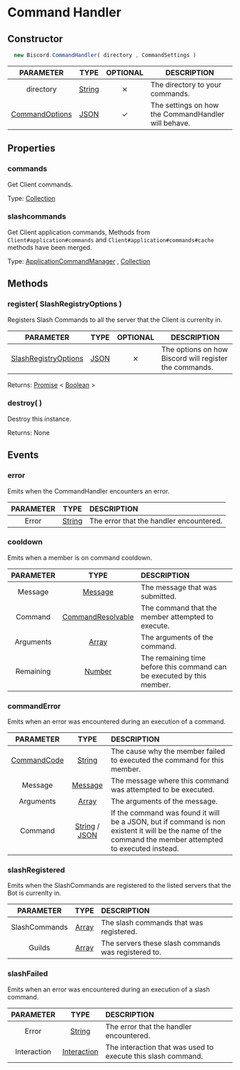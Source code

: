 # Command Handler

## Constructor

```javascript
  new Biscord.CommandHandler( directory , CommandSettings )
```

| PARAMETER | TYPE | OPTIONAL | DESCRIPTION |
| :---: | :-----: | :-----: | ----------- |
| directory | [String](https://developer.mozilla.org/en-US/docs/Web/JavaScript/Reference/Global_Objects/String) | ⨯ | The directory to your commands. |
| [CommandOptions](/biscord/typedefs/commandoptions) | [JSON](https://developer.mozilla.org/en-US/docs/Web/JavaScript/Reference/Global_Objects/JSON) | ✓ | The settings on how the CommandHandler will behave. |


## Properties

### commands
Get Client commands.

Type: [Collection](https://discord.js.org/#/docs/collection/main/class/Collection)

### slashcommands
Get Client application commands, Methods from `Client#application#commands` and `Client#application#commands#cache` methods have been merged.

Type: [ApplicationCommandManager](https://discord.js.org/#/docs/discord.js/stable/class/ApplicationCommandManager) , [Collection](https://discord.js.org/#/docs/collection/main/class/Collection)

## Methods

### register( SlashRegistryOptions )
Registers Slash Commands to all the server that the Client is currenlty in.

| PARAMETER | TYPE | OPTIONAL | DESCRIPTION |
| :---: | :-----: | :-----: | ----------- |
| [SlashRegistryOptions](/biscord/typedefs/slashregistryoptions ) | [JSON](https://developer.mozilla.org/en-US/docs/Web/JavaScript/Reference/Global_Objects/JSON) | ⨯ | The options on how Biscord will register the commands. |

Returns: [Promise](https://developer.mozilla.org/en-US/docs/Web/JavaScript/Reference/Global_Objects/Promise) < [ Boolean](https://developer.mozilla.org/en-US/docs/Web/JavaScript/Reference/Global_Objects/Boolean) >

### destroy( )
Destroy this instance.

Returns: None

## Events

### error
Emits when the CommandHandler encounters an error.

| PARAMETER | TYPE | DESCRIPTION |
| :-------: | :--: | :---------- |
| Error | [String](https://developer.mozilla.org/en-US/docs/Web/JavaScript/Reference/Global_Objects/String) | The error that the handler encountered. |

### cooldown
Emits when a member is on command cooldown.

| PARAMETER | TYPE | DESCRIPTION |
| :-------: | :--: | :---------- |
| Message | [Message](https://discord.js.org/#/docs/discord.js/stable/class/Message) | The message that was submitted. |
| Command | [CommandResolvable](/doc/typedefs/commandsetup) | The command that the member attempted to execute. |
| Arguments | [Array](https://developer.mozilla.org/en-US/docs/Web/JavaScript/Reference/Global_Objects/Array/map) | The arguments of the command. |
| Remaining | [Number](https://developer.mozilla.org/en-US/docs/Web/JavaScript/Reference/Global_Objects/Number) | The remaining time before this command can be executed by this member. |

### commandError
Emits when an error was encountered during an execution of a command.

| PARAMETER | TYPE | DESCRIPTION |
| :-------: | :--: | :---------- |
| [CommandCode](/biscord/typedefs/commandcodes) | [String](https://developer.mozilla.org/en-US/docs/Web/JavaScript/Reference/Global_Objects/String) | The cause why the member failed to executed the command for this member. |
| Message | [Message](https://discord.js.org/#/docs/discord.js/stable/class/Message) | The message where this command was attempted to be executed. |
| Arguments | [Array](https://developer.mozilla.org/en-US/docs/Web/JavaScript/Reference/Global_Objects/Array/map) | The arguments of the message. |
| Command | [String](https://developer.mozilla.org/en-US/docs/Web/JavaScript/Reference/Global_Objects/String) / [JSON](https://developer.mozilla.org/en-US/docs/Web/JavaScript/Reference/Global_Objects/JSON) | If the command was found it will be a JSON, but if command is non existent it will be the name of the command the member attempted to executed instead.

### slashRegistered
Emits when the SlashCommands are registered to the listed servers that the Bot is currenlty in.

| PARAMETER | TYPE | DESCRIPTION |
| :-------: | :--: | :---------- |
| SlashCommands | [Array](https://developer.mozilla.org/en-US/docs/Web/JavaScript/Reference/Global_Objects/Array/map) | The slash commands that was registered. |
| Guilds | [Array](https://developer.mozilla.org/en-US/docs/Web/JavaScript/Reference/Global_Objects/Array/map) | The servers these slash commands was registered to. | 

### slashFailed
Emits when an error was encountered during an execution of a slash command.

| PARAMETER | TYPE | DESCRIPTION |
| :-------: | :--: | :---------- |
| Error | [String](https://developer.mozilla.org/en-US/docs/Web/JavaScript/Reference/Global_Objects/String) | The error that the handler encountered. |
| Interaction | [Interaction](https://discord.js.org/#/docs/discord.js/stable/class/Interaction) | The interaction that was used to execute this slash command. |
